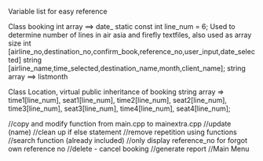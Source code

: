 Variable list for easy reference

Class booking
int array ==> date_
static const int line_num = 6; Used to determine number of lines in air asia and firefly textfiles, also used as array size
int [airline_no,destination_no,confirm_book,reference_no,user_input,date_selected]
string [airline_name,time_selected,destination_name,month,client_name];
string array ==> listmonth

Class Location, virtual public inheritance of booking
string array => time1[line_num], seat1[line_num], time2[line_num], seat2[line_num], time3[line_num], seat3[line_num], time4[line_num], seat4[line_num];

//copy and modify function from main.cpp to mainextra.cpp
//update  (name) 
//clean up if else statement<done>
//remove repetition using functions<done>
//search function (already included)<done>
//only display reference_no for forgot own reference no
//delete - cancel booking
//generate report
//Main Menu
